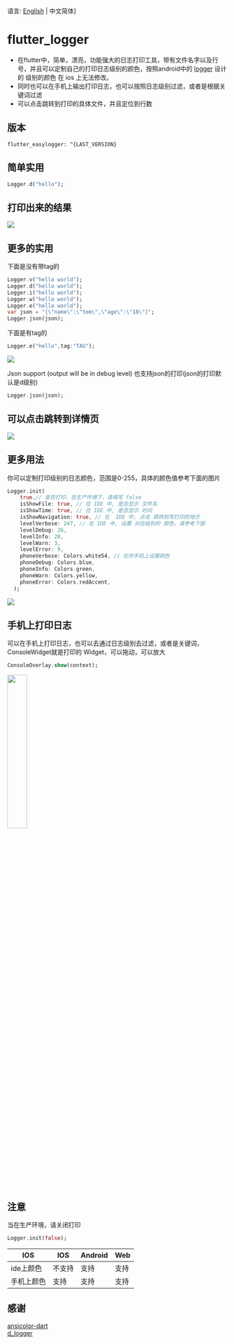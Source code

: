 语言: [English](https://github.com/niezhiyang/flutter_logger/blob/master/README.md) | 中文简体]

# flutter_logger

- 在flutter中，简单，漂亮，功能强大的日志打印工具，带有文件名字以及行号，并且可以定制自己的打印日志级别的颜色，按照android中的 [logger](https://github.com/orhanobut/logger) 设计的
级别的颜色 在 ios 上无法修改。
- 同时也可以在手机上输出打印日志，也可以按照日志级别过滤，或者是根据关键词过滤
- 可以点击跳转到打印的具体文件，并且定位到行数
## 版本

```
flutter_easylogger: ^{LAST_VERSION}
```

## 简单实用


```dart
Logger.d("hello");
```

## 打印出来的结果

![](https://github.com/niezhiyang/flutter_logger/blob/master/art/1625751834730.jpg)

## 更多的实用
下面是没有带tag的
```dart
Logger.v("hello world");
Logger.d("hello world");
Logger.i("hello world");
Logger.w("hello world");
Logger.e("hello world");
var json = "{\"name\":\"tom\",\"age\":\"18\"}";
Logger.json(json);
```
下面是有tag的
```dart
Logger.e("hello",tag:"TAG");
```
![](https://github.com/niezhiyang/flutter_logger/blob/master/art/tag.jpg)

Json  support (output will be in debug level)
也支持json的打印(json的打印默认是d级别)
```dart
Logger.json(json);
```
## 可以点击跳转到详情页

![](https://github.com/niezhiyang/flutter_logger/blob/master/art/click.jpg)

## 更多用法 
你可以定制打印级别的日志颜色，范围是0-255，具体的颜色值参考下面的图片
```dart
Logger.init(
    true,// 是否打印，在生产环境下，请填写 false
    isShowFile: true, // 在 IDE 中, 是否显示 文件名
    isShowTime: true, // 在 IDE 中, 是否显示 时间
    isShowNavigation: true, // 在  IDE 中, 点击 跳转到写打印的地方
    levelVerbose: 247, // 在 IDE 中, 设置 对应级别的 颜色，请参考下图
    levelDebug: 26,
    levelInfo: 28,
    levelWarn: 3,
    levelError: 9,
    phoneVerbose: Colors.white54, // 在你手机上设置颜色
    phoneDebug: Colors.blue,
    phoneInfo: Colors.green,
    phoneWarn: Colors.yellow,
    phoneError: Colors.redAccent,
  );
```
![](https://github.com/niezhiyang/flutter_logger/blob/master/art/colors.png)


## 手机上打印日志
可以在手机上打印日志，也可以去通过日志级别去过滤，或者是关键词，ConsoleWidget就是打印的 Widget，可以拖动，可以放大
```dart
ConsoleOverlay.show(context);
```
<img src="https://github.com/niezhiyang/flutter_logger/blob/master/art/logger_phone.gif" width="30%">


## 注意
当在生产环境，请关闭打印
```dart
Logger.init(false);
```
|  IOS   |  IOS   | Android| Web  |
|  ----  |  ----  | ----  | ----  |
| ide上颜色  | 不支持  | 支持 | 支持 |
| 手机上颜色  | 支持  | 支持 | 支持 |
## 感谢
[ansicolor-dart](https://github.com/google/ansicolor-dart)<br>
[d_logger](https://github.com/liulianshanzhu/d_logger)<br>
